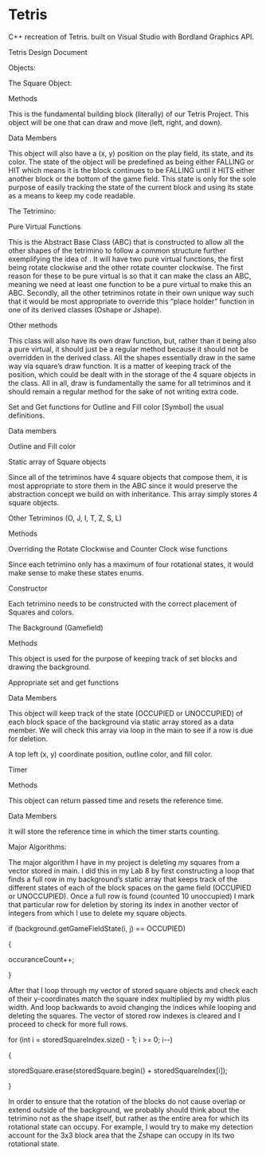 # Tetris
C++ recreation of Tetris. built on Visual Studio with Bordland Graphics API.

Tetris Design Document 

Objects:  

The Square Object:  

Methods 

This is the fundamental building block (literally) of our Tetris Project. This object will be one that can draw and move (left, right, and down).  

Data Members 

This object will also have a (x, y) position on the play field, its state, and its color. The state of the object will be predefined as being either FALLING or HIT which means it is the block continues to be FALLING until it HITS either another block or the bottom of the game field. This state is only for the sole purpose of easily tracking the state of the current block and using its state as a means to keep my code readable.   

The Tetrimino: 

Pure Virtual Functions 

This is the Abstract Base Class (ABC) that is constructed to allow all the other shapes of the tetrimino to follow a common structure further exemplifying the idea of . It will have two pure virtual functions, the first being rotate clockwise and the other rotate counter clockwise. The first reason for these to be pure virtual is so that it can make the class an ABC, meaning we need at least one function to be a pure virtual to make this an ABC. Secondly, all the other tetriminos rotate in their own unique way such that it would be most appropriate to override this “place holder” function in one of its derived classes (Oshape or Jshape).  

Other methods 

This class will also have its own draw function, but, rather than it being also a pure virtual, it should just be a regular method because it should not be overridden in the derived class. All the shapes essentially draw in the same way via square’s draw function. It is a matter of keeping track of the position, which could be dealt with in the storage of the 4 square objects in the class. All in all, draw is fundamentally the same for all tetriminos and it should remain a regular method for the sake of not writing extra code.  

Set and Get functions for Outline and Fill color [Symbol] the usual definitions.  

Data members 

Outline and Fill color 

Static array of Square objects 

Since all of the tetriminos have 4 square objects that compose them, it is most appropriate to store them in the ABC since it would preserve the abstraction concept we build on with inheritance. This array simply stores 4 square objects.  

Other Tetriminos (O, J, I, T, Z, S, L) 

Methods 

Overriding the Rotate Clockwise and Counter Clock wise functions 

Since each tetrimino only has a maximum of four rotational states, it would make sense to make these states enums.  

Constructor 

Each tetrimino needs to be constructed with the correct placement of Squares and colors.  

The Background (Gamefield) 

Methods 

This object is used for the purpose of keeping track of set blocks and drawing the background.  

Appropriate set and get functions 

Data Members 

This object will keep track of the state (OCCUPIED or UNOCCUPIED) of each block space of the background via static array stored as a data member. We will check this array via loop in the main to see if a row is due for deletion. 

A top left (x, y) coordinate position, outline color, and fill color.  

Timer  

Methods 

This object can return passed time and resets the reference time. 

Data Members 

It will store the reference time in which the timer starts counting. 

Major Algorithms: 

The major algorithm I have in my project is deleting my squares from a vector stored in main. I did this in my Lab 8 by first constructing a loop that finds a full row in my background’s static array that keeps track of the different states of each of the block spaces on the game field (OCCUPIED or UNOCCUPIED). Once a full row is found (counted 10 unoccupied) I mark that particular row for deletion by storing its index in another vector of integers from which I use to delete my square objects.  

if (background.getGameFieldState(i, j) == OCCUPIED) 

{ 

occuranceCount++; 

} 

 

After that I loop through my vector of stored square objects and check each of their y-coordinates match the square index multiplied by my width plus width. And loop backwards to avoid changing the indices while looping and deleting the squares. The vector of stored row indexes is cleared and I proceed to check for more full rows.  

for (int i = storedSquareIndex.size() - 1; i >= 0; i--) 

{ 

storedSquare.erase(storedSquare.begin() + storedSquareIndex[i]); 

} 

 

In order to ensure that the rotation of the blocks do not cause overlap or extend outside of the background, we probably should think about the tetrimino not as the shape itself, but rather as the entire area for which its rotational state can occupy. For example, I would try to make my detection account for the 3x3 block area that the Zshape can occupy in its two rotational state. 

